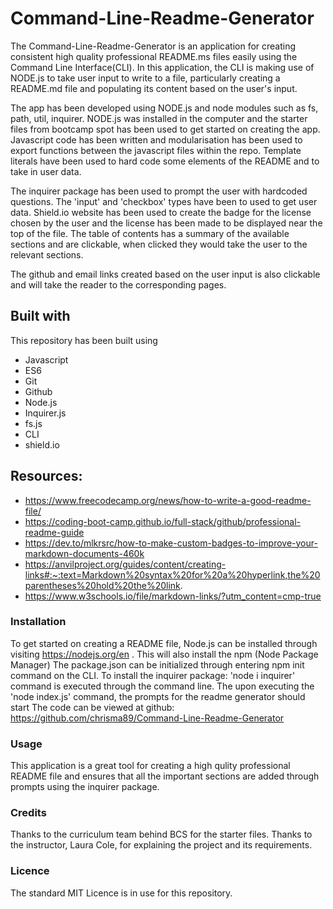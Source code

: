 # Command-Line-Readme-Generator
The Command-Line-Readme-Generator is an application for creating consistent high quality professional README.ms files easily using the Command Line Interface(CLI). In this application, the CLI is making use of NODE.js to take user input to write to a file, particularly creating a README.md file and populating its content based on the user's input. 

The app has been developed using NODE.js and node modules such as fs, path, util, inquirer. NODE.js was installed in the computer and the starter files from bootcamp spot has been used to get started on creating the app. Javascript code has been written and modularisation has been used to export functions between the javascript files within the repo. Template literals have been used to hard code some elements of the README and to take in user data.

The inquirer package has been used to prompt the user with hardcoded questions. The 'input' and 'checkbox' types have been to used to get user data. Shield.io website has been used to create the badge for the license chosen by the user and the license has been made to be displayed near the top of the file. The table of contents has a summary of the available sections and are clickable, when clicked they would take the user to the relevant sections.

The github and email links created based on the user input is also clickable and will take the reader to the corresponding pages.


## Built with

This repository has been built using

- Javascript
- ES6
- Git
- Github
- Node.js
- Inquirer.js
- fs.js
- CLI
- shield.io

## Resources:
- https://www.freecodecamp.org/news/how-to-write-a-good-readme-file/
- https://coding-boot-camp.github.io/full-stack/github/professional-readme-guide
- https://dev.to/mlkrsrc/how-to-make-custom-badges-to-improve-your-markdown-documents-460k
- https://anvilproject.org/guides/content/creating-links#:~:text=Markdown%20syntax%20for%20a%20hyperlink,the%20parentheses%20hold%20the%20link.
- https://www.w3schools.io/file/markdown-links/?utm_content=cmp-true

### Installation

To get started on creating a README file, Node.js can be installed through visiting https://nodejs.org/en . This will also install the npm (Node Package Manager)
The package.json can be initialized through entering npm init command on the CLI.
To install the inquirer package:  'node i inquirer' command is executed through the command line.
The upon executing the 'node index.js' command, the prompts for the readme generator should start
The code can be viewed at github: https://github.com/chrisma89/Command-Line-Readme-Generator

### Usage

This application is a great tool for creating a high qulity professional README file and ensures that all the important sections are added through prompts using the inquirer package.

### Credits

Thanks to the curriculum team behind BCS for the starter files.
Thanks to the instructor, Laura Cole, for explaining the project and its requirements.

### Licence

The standard MIT Licence is in use for this repository.
